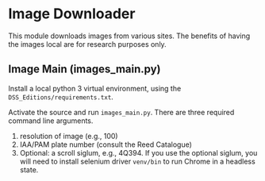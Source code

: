 # Image Downloader

This module downloads images from various sites. The benefits of having the images local are for research purposes only.

## Image Main (images_main.py)
Install a local python 3 virtual environment, using the `DSS_Editions/requirements.txt`.

Activate the source and run `images_main.py`. There are three required command line arguments.

1. resolution of image (e.g., 100)
2. IAA/PAM plate number (consult the Reed Catalogue)
3. Optional: a scroll siglum, e.g., 4Q394. If you use the optional siglum, you will need to install selenium driver `venv/bin` to run Chrome in a headless state.